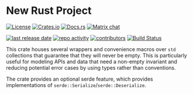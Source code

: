 # New Rust Project

<!-- NOTE: You can also use a Crates.io version of this license badge: https://shields.io/category/license -->
[![License](https://img.shields.io/github/license/erichdongubler/map1-rs.svg)](LICENSE.md)
[![Crates.io](https://img.shields.io/crates/v/map1.svg)](https://crates.io/crates/map1)
[![Docs.rs](https://docs.rs/map1/badge.svg)](https://docs.rs/map1)
[![Matrix chat](https://img.shields.io/matrix/map1-rs:matrix.org.svg)](https://matrix.to/#/#map1-rs:matrix.org)

[![last release date](https://img.shields.io/github/release-date/erichdongubler/map1-rs.svg)](https://github.com/erichdongubler/map1-rs/releases)
[![repo activity](https://img.shields.io/github/commit-activity/m/erichdongubler/map1-rs.svg)](https://github.com/erichdongubler/map1-rs/pulse/monthly)
[![contributors](https://img.shields.io/github/contributors/erichdongubler/map1-rs.svg)](https://github.com/erichdongubler/map1-rs/graphs/contributors)
[![Build Status](https://secure.travis-ci.org/erichdongubler/map1-rs.svg?branch=master)](https://travis-ci.com/erichdongubler/map1-rs)

<!-- cargo-sync-readme start -->

This crate houses several wrappers and convenience macros over `std` collections that guarantee
that they will never be empty. This is particularly useful for modeling APIs and data that need
a non-empty invariant and reducing potential error cases by using types rather than
conventions.

The crate provides an optional serde feature, which provides implementations of
`serde::Serialize`/`serde::Deserialize`.

<!-- cargo-sync-readme end -->
